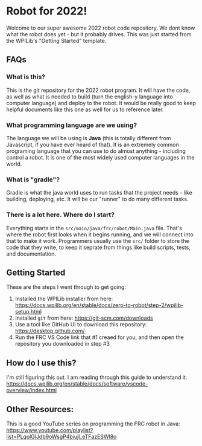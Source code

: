 # Robot for 2022!

Welcome to our super awesome 2022 robot code repository. We dont know what the robot does yet - but it probably drives. This was just started from the WPILib's "Getting Started" template.

## FAQs

### What is this?

This is the git repository for the 2022 robot program. It will have the code, as well as what is needed to build (turn the english-y language into computer language) and deploy to the robot. It would be really good to keep helpful documents like this one as well for us to reference later.

### What programming language are we using?

The language we will be using is **Java** (this is totally different from Javascript, if you have ever heard of that). It is an extremely common programing language that you can use to do almost anything - including control a robot. It is one of the most widely used computer languages in the world.

### What is "gradle"?

Gradle is what the java world uses to run tasks that the project needs - like building, deploying, etc. It will be our "runner" to do many different tasks.

### There is a lot here. Where do I start?

Everything starts in the `src/main/java/frc/robot/Main.java` file. That's where the robot first looks when it begins running, and we will connect into that to make it work. Programmers usually use the `src/` folder to store the code that they write, to keep it seprate from things like build scripts, tests, and documentation.

## Getting Started

These are the steps I went through to get going:

1. Installed the WPILib installer from here: https://docs.wpilib.org/en/stable/docs/zero-to-robot/step-2/wpilib-setup.html
2. Installed `git` from here: https://git-scm.com/downloads
3. Use a tool like GitHub UI to download this repository: https://desktop.github.com/
4. Run the FRC VS Code link that #1 creaed for you, and then open the repository you downloaded in step #3

## How do I use this?

I'm still figuring this out. I am reading through this guide to understand it. https://docs.wpilib.org/en/stable/docs/software/vscode-overview/index.html

## Other Resources:
This is a good YouTube series on programming the FRC robot in Java: https://www.youtube.com/playlist?list=PLqolGlJdb9oWsgP4biujl_eTFazESWl8o
